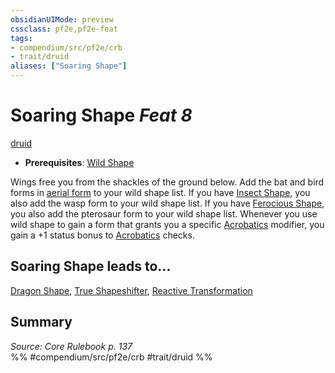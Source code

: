 ```yaml
---
obsidianUIMode: preview
cssclass: pf2e,pf2e-feat
tags:
- compendium/src/pf2e/crb
- trait/druid
aliases: ["Soaring Shape"]
---
```

# Soaring Shape  *Feat 8*  
[druid](../../Rules/traits/druid.md)  

- **Prerequisites**: [Wild Shape](wild-shape.md)

Wings free you from the shackles of the ground below. Add the bat and bird forms in [aerial form](../spells/aerial-form.md) to your wild shape list. If you have [Insect Shape](insect-shape.md), you also add the wasp form to your wild shape list. If you have [Ferocious Shape](ferocious-shape.md), you also add the pterosaur form to your wild shape list. Whenever you use wild shape to gain a form that grants you a specific [Acrobatics](../skills.md#Acrobatics) modifier, you gain a +1 status bonus to [Acrobatics](../skills.md#Acrobatics) checks.

## Soaring Shape leads to...

[Dragon Shape](dragon-shape.md), [True Shapeshifter](true-shapeshifter.md), [Reactive Transformation](reactive-transformation-apg.md)

## Summary

*Source: Core Rulebook p. 137*  
%% #compendium/src/pf2e/crb #trait/druid %%